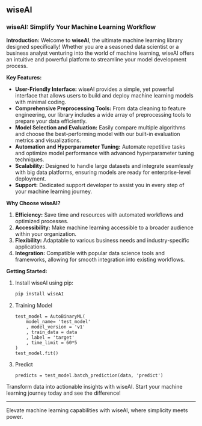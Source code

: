 ## wiseAI

### wiseAI: Simplify Your Machine Learning Workflow 

**Introduction:**
Welcome to **wiseAI**, the ultimate machine learning library designed specifically! Whether you are a seasoned data scientist or a business analyst venturing into the world of machine learning, wiseAI offers an intuitive and powerful platform to streamline your model development process.

**Key Features:**
- **User-Friendly Interface:** wiseAI provides a simple, yet powerful interface that allows users to build and deploy machine learning models with minimal coding.
- **Comprehensive Preprocessing Tools:** From data cleaning to feature engineering, our library includes a wide array of preprocessing tools to prepare your data efficiently.
- **Model Selection and Evaluation:** Easily compare multiple algorithms and choose the best-performing model with our built-in evaluation metrics and visualizations.
- **Automation and Hyperparameter Tuning:** Automate repetitive tasks and optimize model performance with advanced hyperparameter tuning techniques.
- **Scalability:** Designed to handle large datasets and integrate seamlessly with big data platforms, ensuring models are ready for enterprise-level deployment.
- **Support:** Dedicated support developer to assist you in every step of your machine learning journey.

**Why Choose wiseAI?**
1. **Efficiency:** Save time and resources with automated workflows and optimized processes.
2. **Accessibility:** Make machine learning accessible to a broader audience within your organization.
3. **Flexibility:** Adaptable to various business needs and industry-specific applications.
4. **Integration:** Compatible with popular data science tools and frameworks, allowing for smooth integration into existing workflows.

**Getting Started:**
1. Install wiseAI using pip:
    ```bash
    pip install wiseAI
    ```
2. Training Model
    ```
    test_model = AutoBinaryML(
        model_name= 'test_model'
        , model_version = 'v1'
        , train_data = data
        , label = 'target'
        , time_limit = 60*5 
    )
    test_model.fit()
    ```
3. Predict 
    ```
    predicts = test_model.batch_prediction(data, 'predict')
    ```

Transform data into actionable insights with wiseAI. Start your machine learning journey today and see the difference!

---

Elevate machine learning capabilities with wiseAI, where simplicity meets power.